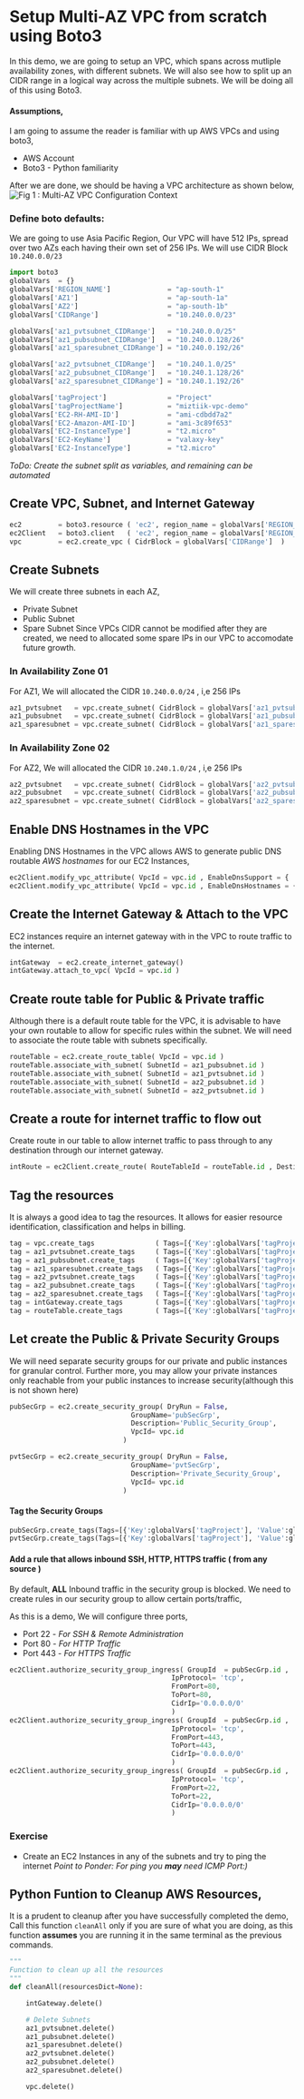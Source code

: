 # Setup Multi-AZ VPC from scratch using Boto3
In this demo, we are going to setup an VPC, which spans across mutliple availability zones, with different subnets. We will also see how to split up an CIDR range in a logical way across the multiple subnets. We will be doing all of this using Boto3.

#### Assumptions,
I am going to assume the reader is familiar with up AWS VPCs and using boto3,
- AWS Account
- Boto3 - Python familiarity

After we are done, we should be having a VPC architecture as shown below,
![Fig 1 : Multi-AZ VPC Configuration Context](https://raw.githubusercontent.com/miztiik/AWS-Demos/master/img/multi-az-vpc.png)

### Define boto defaults:
We are going to use Asia Pacific Region, Our VPC will have 512 IPs, spread over two AZs each having their own set of 256 IPs. We will use CIDR Block `10.240.0.0/23`
```py
import boto3
globalVars  = {}
globalVars['REGION_NAME']              = "ap-south-1"
globalVars['AZ1']                      = "ap-south-1a"
globalVars['AZ2']                      = "ap-south-1b"
globalVars['CIDRange']                 = "10.240.0.0/23"

globalVars['az1_pvtsubnet_CIDRange']   = "10.240.0.0/25"
globalVars['az1_pubsubnet_CIDRange']   = "10.240.0.128/26"
globalVars['az1_sparesubnet_CIDRange'] = "10.240.0.192/26"

globalVars['az2_pvtsubnet_CIDRange']   = "10.240.1.0/25"
globalVars['az2_pubsubnet_CIDRange']   = "10.240.1.128/26"
globalVars['az2_sparesubnet_CIDRange'] = "10.240.1.192/26"

globalVars['tagProject']               = "Project"
globalVars['tagProjectName']           = "miztiik-vpc-demo"
globalVars['EC2-RH-AMI-ID']            = "ami-cdbdd7a2"
globalVars['EC2-Amazon-AMI-ID']        = "ami-3c89f653"
globalVars['EC2-InstanceType']         = "t2.micro"
globalVars['EC2-KeyName']              = "valaxy-key"
globalVars['EC2-InstanceType']         = "t2.micro"
```

_ToDo: Create the subnet split as variables, and remaining can be automated_

## Create VPC, Subnet, and Internet Gateway
```py
ec2         = boto3.resource ( 'ec2', region_name = globalVars['REGION_NAME'] )
ec2Client   = boto3.client   ( 'ec2', region_name = globalVars['REGION_NAME'] )
vpc         = ec2.create_vpc ( CidrBlock = globalVars['CIDRange']  )
```

## Create Subnets
We will create three subnets in each AZ, 
 - Private Subnet
 - Public Subnet
 - Spare Subnet
Since VPCs CIDR cannot be modified after they are created, we need to allocated some spare IPs in our VPC to accomodate future growth.

### In Availability Zone 01
For AZ1, We will allocated the CIDR `10.240.0.0/24` , i,e 256 IPs
```py
az1_pvtsubnet   = vpc.create_subnet( CidrBlock = globalVars['az1_pvtsubnet_CIDRange'], AvailabilityZone = globalVars['AZ1'] )
az1_pubsubnet   = vpc.create_subnet( CidrBlock = globalVars['az1_pubsubnet_CIDRange'], AvailabilityZone = globalVars['AZ1'] )
az1_sparesubnet = vpc.create_subnet( CidrBlock = globalVars['az1_sparesubnet_CIDRange'], AvailabilityZone = globalVars['AZ1'] )
```

### In Availability Zone 02
For AZ2, We will allocated the CIDR `10.240.1.0/24` , i,e 256 IPs
```py
az2_pvtsubnet   = vpc.create_subnet( CidrBlock = globalVars['az2_pvtsubnet_CIDRange'], AvailabilityZone = globalVars['AZ2'] )
az2_pubsubnet   = vpc.create_subnet( CidrBlock = globalVars['az2_pubsubnet_CIDRange'], AvailabilityZone = globalVars['AZ2'] )
az2_sparesubnet = vpc.create_subnet( CidrBlock = globalVars['az2_sparesubnet_CIDRange'], AvailabilityZone = globalVars['AZ2'] )

```

## Enable DNS Hostnames in the VPC
Enabling DNS Hostnames in the VPC allows AWS to generate public DNS routable _AWS hostnames_ for our EC2 Instances,
```py
ec2Client.modify_vpc_attribute( VpcId = vpc.id , EnableDnsSupport = { 'Value': True } )
ec2Client.modify_vpc_attribute( VpcId = vpc.id , EnableDnsHostnames = { 'Value': True } )
```

## Create the Internet Gateway & Attach to the VPC
EC2 instances require an internet gateway with in the VPC to route traffic to the internet.
```py
intGateway  = ec2.create_internet_gateway()
intGateway.attach_to_vpc( VpcId = vpc.id )
```

## Create route table for Public & Private traffic
Although there is a default route table for the VPC, it is advisable to have your own routable to allow for specific rules within the subnet. We will need to associate the route table with subnets specifically.
```py
routeTable = ec2.create_route_table( VpcId = vpc.id )
routeTable.associate_with_subnet( SubnetId = az1_pubsubnet.id )
routeTable.associate_with_subnet( SubnetId = az1_pvtsubnet.id )
routeTable.associate_with_subnet( SubnetId = az2_pubsubnet.id )
routeTable.associate_with_subnet( SubnetId = az2_pvtsubnet.id )
```

## Create a route for internet traffic to flow out
Create route in our table to allow internet traffic to pass through to any destination through our internet gateway.
```py
intRoute = ec2Client.create_route( RouteTableId = routeTable.id , DestinationCidrBlock = '0.0.0.0/0' , GatewayId = intGateway.id )
```

## Tag the resources
It is always a good idea to tag the resources. It allows for easier resource identification, classification and helps in billing.
```py
tag = vpc.create_tags               ( Tags=[{'Key':globalVars['tagProject'], 'Value':globalVars['tagProjectName']}, {'Key':'Name', 'Value':globalVars['tagProjectName']+'-vpc'}] )
tag = az1_pvtsubnet.create_tags     ( Tags=[{'Key':globalVars['tagProject'], 'Value':globalVars['tagProjectName']}, {'Key':'Name', 'Value':globalVars['tagProjectName']+'-az1-private-subnet'}] )
tag = az1_pubsubnet.create_tags     ( Tags=[{'Key':globalVars['tagProject'], 'Value':globalVars['tagProjectName']}, {'Key':'Name', 'Value':globalVars['tagProjectName']+'-az1-public-subnet'}] )
tag = az1_sparesubnet.create_tags   ( Tags=[{'Key':globalVars['tagProject'], 'Value':globalVars['tagProjectName']}, {'Key':'Name', 'Value':globalVars['tagProjectName']+'-az1-spare-subnet'}] )
tag = az2_pvtsubnet.create_tags     ( Tags=[{'Key':globalVars['tagProject'], 'Value':globalVars['tagProjectName']}, {'Key':'Name', 'Value':globalVars['tagProjectName']+'-az2-private-subnet'}] )
tag = az2_pubsubnet.create_tags     ( Tags=[{'Key':globalVars['tagProject'], 'Value':globalVars['tagProjectName']}, {'Key':'Name', 'Value':globalVars['tagProjectName']+'-az2-public-subnet'}] )
tag = az2_sparesubnet.create_tags   ( Tags=[{'Key':globalVars['tagProject'], 'Value':globalVars['tagProjectName']}, {'Key':'Name', 'Value':globalVars['tagProjectName']+'-az2-spare-subnet'}] )
tag = intGateway.create_tags        ( Tags=[{'Key':globalVars['tagProject'], 'Value':globalVars['tagProjectName']}, {'Key':'Name', 'Value':globalVars['tagProjectName']+'-igw'}] )
tag = routeTable.create_tags        ( Tags=[{'Key':globalVars['tagProject'], 'Value':globalVars['tagProjectName']}, {'Key':'Name', 'Value':globalVars['tagProjectName']+'-rtb'}] )
```

## Let create the Public & Private Security Groups
We will need separate security groups for our private and public instances for granular control. Further more, you may allow your private  instances only reachable from your public instances to increase security(although this is not shown here)
```py
pubSecGrp = ec2.create_security_group( DryRun = False, 
                              GroupName='pubSecGrp',
                              Description='Public_Security_Group',
                              VpcId= vpc.id
                            )

pvtSecGrp = ec2.create_security_group( DryRun = False, 
                              GroupName='pvtSecGrp',
                              Description='Private_Security_Group',
                              VpcId= vpc.id
                            )
```
#### Tag the Security Groups
```py
pubSecGrp.create_tags(Tags=[{'Key':globalVars['tagProject'], 'Value':globalVars['tagProjectName']}, {'Key': 'Name' ,'Value': globalVars['tagProjectName']+'-public-security-group'}])
pvtSecGrp.create_tags(Tags=[{'Key':globalVars['tagProject'], 'Value':globalVars['tagProjectName']}, {'Key': 'Name' ,'Value': globalVars['tagProjectName']+'-private-security-group'}])
```

#### Add a rule that allows inbound SSH, HTTP, HTTPS traffic ( from any source )
By default, **ALL** Inbound traffic in the security group is blocked. We need to create rules in our security group to allow certain ports/traffic,

As this is a demo, We will configure three ports,
 - Port 22 - _For SSH & Remote Administration_
 - Port 80 - _For HTTP Traffic_
 - Port 443 - _For HTTPS Traffic_
```py
ec2Client.authorize_security_group_ingress( GroupId  = pubSecGrp.id ,
                                        IpProtocol= 'tcp',
                                        FromPort=80,
                                        ToPort=80,
                                        CidrIp='0.0.0.0/0'
                                        )
ec2Client.authorize_security_group_ingress( GroupId  = pubSecGrp.id ,
                                        IpProtocol= 'tcp',
                                        FromPort=443,
                                        ToPort=443,
                                        CidrIp='0.0.0.0/0'
                                        )
ec2Client.authorize_security_group_ingress( GroupId  = pubSecGrp.id ,
                                        IpProtocol= 'tcp',
                                        FromPort=22,
                                        ToPort=22,
                                        CidrIp='0.0.0.0/0'
                                        )
```

### Exercise
 - Create an EC2 Instances in any of the subnets and try to ping the internet
_Point to Ponder: For ping you **may** need ICMP Port:)_

## Python Funtion to Cleanup AWS Resources,
It is a prudent to cleanup after you have successfully completed the demo, Call this function `cleanAll` only if you are sure of what you are doing, as this function **assumes** you are running it in the same terminal as the previous commands.

```py
"""
Function to clean up all the resources
"""
def cleanAll(resourcesDict=None):

    intGateway.delete()

    # Delete Subnets
    az1_pvtsubnet.delete()
    az1_pubsubnet.delete()
    az1_sparesubnet.delete()
    az2_pvtsubnet.delete()
    az2_pubsubnet.delete()
    az2_sparesubnet.delete()

    vpc.delete()
```